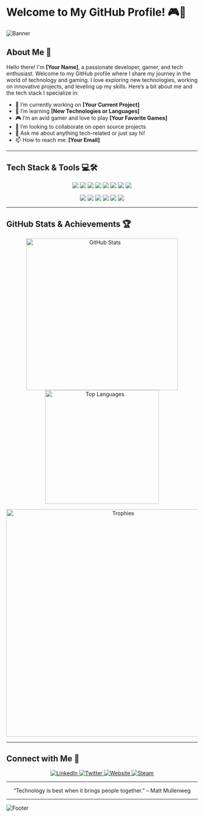 # Welcome to My GitHub Profile! 🎮👾

![Banner](https://yourbannerimageurl.com/banner.png)

## About Me 🚀

Hello there! I'm **[Your Name]**, a passionate developer, gamer, and tech enthusiast. Welcome to my GitHub profile where I share my journey in the world of technology and gaming. I love exploring new technologies, working on innovative projects, and leveling up my skills. Here’s a bit about me and the tech stack I specialize in:

- 🔭 I’m currently working on **[Your Current Project]**
- 🌱 I’m learning **[New Technologies or Languages]**
- 🎮 I’m an avid gamer and love to play **[Your Favorite Games]**
- 👯 I’m looking to collaborate on open source projects
- 💬 Ask me about anything tech-related or just say hi!
- 📫 How to reach me: **[Your Email]**

---

## Tech Stack & Tools 💻🛠️

<p align="center">
  <img src="https://img.shields.io/badge/JavaScript-F7DF1E?style=for-the-badge&logo=javascript&logoColor=black" />
  <img src="https://img.shields.io/badge/TypeScript-007ACC?style=for-the-badge&logo=typescript&logoColor=white" />
  <img src="https://img.shields.io/badge/React-61DAFB?style=for-the-badge&logo=react&logoColor=black" />
  <img src="https://img.shields.io/badge/Node.js-339933?style=for-the-badge&logo=nodedotjs&logoColor=white" />
  <img src="https://img.shields.io/badge/Python-3776AB?style=for-the-badge&logo=python&logoColor=white" />
  <img src="https://img.shields.io/badge/Django-092E20?style=for-the-badge&logo=django&logoColor=white" />
  <img src="https://img.shields.io/badge/Git-F05032?style=for-the-badge&logo=git&logoColor=white" />
  <img src="https://img.shields.io/badge/Docker-2496ED?style=for-the-badge&logo=docker&logoColor=white" />
</p>

<p align="center">
  <img src="https://img.shields.io/badge/VS%20Code-0078D4?style=for-the-badge&logo=visual-studio-code&logoColor=white" />
  <img src="https://img.shields.io/badge/GitHub-181717?style=for-the-badge&logo=github&logoColor=white" />
  <img src="https://img.shields.io/badge/AWS-232F3E?style=for-the-badge&logo=amazon-aws&logoColor=white" />
  <img src="https://img.shields.io/badge/Azure-0078D4?style=for-the-badge&logo=microsoft-azure&logoColor=white" />
  <img src="https://img.shields.io/badge/Linux-FCC624?style=for-the-badge&logo=linux&logoColor=black" />
  <img src="https://img.shields.io/badge/Postman-FF6C37?style=for-the-badge&logo=postman&logoColor=white" />
</p>

---

## GitHub Stats & Achievements 🏆

<p align="center">
  <img src="https://github-readme-stats.vercel.app/api?username=yourusername&show_icons=true&theme=tokyonight" alt="GitHub Stats" width="400"/>
  <img src="https://github-readme-stats.vercel.app/api/top-langs/?username=yourusername&layout=compact&theme=tokyonight" alt="Top Languages" width="300"/>
</p>

<p align="center">
  <img src="https://github-profile-trophy.vercel.app/?username=yourusername&theme=darkhub" alt="Trophies" width="600"/>
</p>

---

## Connect with Me 🤝

<p align="center">
  <a href="https://linkedin.com/in/yourusername" target="_blank">
    <img src="https://img.shields.io/badge/LinkedIn-0A66C2?style=for-the-badge&logo=linkedin&logoColor=white" alt="LinkedIn"/>
  </a>
  <a href="https://twitter.com/yourusername" target="_blank">
    <img src="https://img.shields.io/badge/Twitter-1DA1F2?style=for-the-badge&logo=twitter&logoColor=white" alt="Twitter"/>
  </a>
  <a href="https://yourwebsite.com" target="_blank">
    <img src="https://img.shields.io/badge/Website-000000?style=for-the-badge&logo=about-dot-me&logoColor=white" alt="Website"/>
  </a>
  <a href="https://steamcommunity.com/id/yoursteamid" target="_blank">
    <img src="https://img.shields.io/badge/Steam-000000?style=for-the-badge&logo=steam&logoColor=white" alt="Steam"/>
  </a>
</p>

---

<p align="center">
  “Technology is best when it brings people together.” – Matt Mullenweg
</p>

---

![Footer](https://yourfooterimageurl.com/footer.png)

